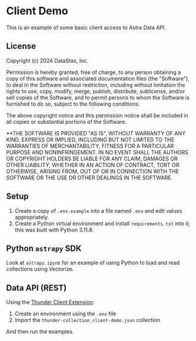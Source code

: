 # Client Demo

This is an example of some basic client access to Astra Data API.

## License

Copyright (c) 2024 DataStax, Inc.

Permission is hereby granted, free of charge, to any person obtaining a copy
of this software and associated documentation files (the "Software"), to deal
in the Software without restriction, including without limitation the rights
to use, copy, modify, merge, publish, distribute, sublicense, and/or sell
copies of the Software, and to permit persons to whom the Software is
furnished to do so, subject to the following conditions:

The above copyright notice and this permission notice shall be included in all
copies or substantial portions of the Software.

**THE SOFTWARE IS PROVIDED "AS IS", WITHOUT WARRANTY OF ANY KIND, EXPRESS OR
IMPLIED, INCLUDING BUT NOT LIMITED TO THE WARRANTIES OF MERCHANTABILITY,
FITNESS FOR A PARTICULAR PURPOSE AND NONINFRINGEMENT. IN NO EVENT SHALL THE
AUTHORS OR COPYRIGHT HOLDERS BE LIABLE FOR ANY CLAIM, DAMAGES OR OTHER
LIABILITY, WHETHER IN AN ACTION OF CONTRACT, TORT OR OTHERWISE, ARISING FROM,
OUT OF OR IN CONNECTION WITH THE SOFTWARE OR THE USE OR OTHER DEALINGS IN THE
SOFTWARE.

## Setup

1. Create a copy of `.env.example` into a file named `.env` and edit values appropriately.
2. Create a Python virtual environment and install `requirements.txt` into it; this was built with Python 3.11.8.

## Python `astrapy` SDK

Look at `astrapy.ipynb` for an example of using Python to load and read collections using Vectorize.

## Data API (REST)

Using the [Thunder Client Extension](https://marketplace.visualstudio.com/items?itemName=rangav.vscode-thunder-client):

1. Create an environment using the `.env` file
2. Import the `thunder-collection_client-demo.json` collection

And then run the examples.